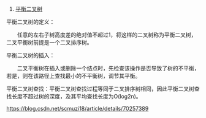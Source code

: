 1. [平衡二叉树](https://www.cnblogs.com/dracohan/p/3865325.html)


平衡二叉树的定义：

　　任意的左右子树高度差的绝对值不超过1，将这样的二叉树称为平衡二叉树，二叉平衡树前提是一个二叉排序树。

平衡二叉树的插入：

　　二叉平衡树在插入或删除一个结点时，先检查该操作是否导致了树的不平衡，若是，则在该路径上查找最小的不平衡树，调节其平衡。



平衡二叉树查找：平衡二叉树查找过程等同于二叉排序树相同，因此平衡二叉树查找长度不超过树的深度，及其平均查找长度为O(log2n)。


https://blog.csdn.net/scmuzi18/article/details/70257389





